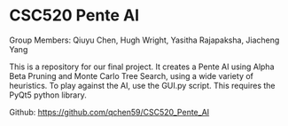 # CSC520 Pente AI
Group Members: Qiuyu Chen, Hugh Wright, Yasitha Rajapaksha, Jiacheng Yang

This is a repository for our final project. It creates a Pente AI using Alpha Beta Pruning and Monte Carlo Tree Search, using a wide variety of heuristics. To play against the AI, use the GUI.py script. This requires the PyQt5 python library.

Github: https://github.com/qchen59/CSC520_Pente_AI
